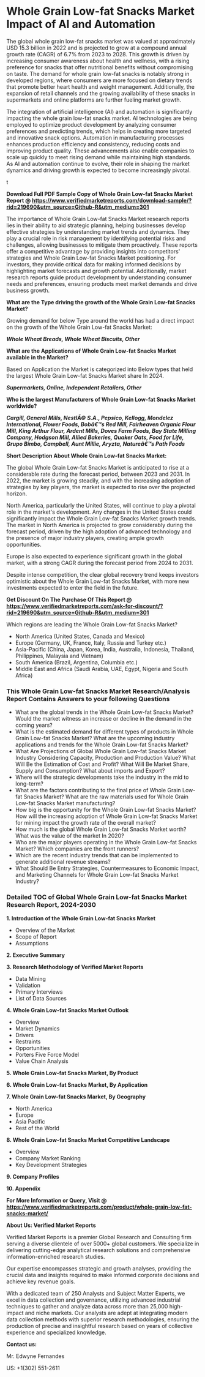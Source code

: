 <meta name="title" content="Global Whole Grain Low-fat Snacks Market Impact of AI and Automation"><meta name="description" content="The global whole grain low-fat snacks market was valued at approximately USD 15.3 billion in 2022 and is projected to grow at a compound annual growth rate (CAGR) of 6"><meta name="title" content="Whole Grain Low-fat Snacks Market Size, Share, Scope, Trends, Growth, Opportunities, Analysis, Forecast"><h1>Whole Grain Low-fat Snacks Market Impact of AI and Automation</h1><p>The global whole grain low-fat snacks market was valued at approximately USD 15.3 billion in 2022 and is projected to grow at a compound annual growth rate (CAGR) of 6.7% from 2023 to 2028. This growth is driven by increasing consumer awareness about health and wellness, with a rising preference for snacks that offer nutritional benefits without compromising on taste. The demand for whole grain low-fat snacks is notably strong in developed regions, where consumers are more focused on dietary trends that promote better heart health and weight management. Additionally, the expansion of retail channels and the growing availability of these snacks in supermarkets and online platforms are further fueling market growth.</p><p>The integration of artificial intelligence (AI) and automation is significantly impacting the whole grain low-fat snacks market. AI technologies are being employed to optimize product development by analyzing consumer preferences and predicting trends, which helps in creating more targeted and innovative snack options. Automation in manufacturing processes enhances production efficiency and consistency, reducing costs and improving product quality. These advancements also enable companies to scale up quickly to meet rising demand while maintaining high standards. As AI and automation continue to evolve, their role in shaping the market dynamics and driving growth is expected to become increasingly pivotal.</p>t</p><p id="" class=""><strong>Download Full PDF Sample Copy of Whole Grain Low-fat Snacks Market Report @ <a href="https://www.verifiedmarketreports.com/download-sample/?rid=219690&utm_source=Github-R&utm_medium=301" target="_blank">https://www.verifiedmarketreports.com/download-sample/?rid=219690&utm_source=Github-R&utm_medium=301</a></strong></p><p>The importance of&nbsp;Whole Grain Low-fat Snacks Market research reports lies in their ability to aid strategic planning, helping businesses develop effective strategies by understanding market trends and dynamics. They play a crucial role in risk management by identifying potential risks and challenges, allowing businesses to mitigate them proactively. These reports offer a competitive advantage by providing insights into competitors' strategies and Whole Grain Low-fat Snacks Market positioning. For investors, they provide critical data for making informed decisions by highlighting market forecasts and growth potential. Additionally, market research reports guide product development by understanding consumer needs and preferences, ensuring products meet market demands and drive business growth.</p><p><strong>What are the&nbsp;Type driving the growth of the Whole Grain Low-fat Snacks Market?</strong></p><p id="" class="">Growing demand for below Type around the world has had a direct impact on the growth of the Whole Grain Low-fat Snacks Market:</p><em><strong>Whole Wheat Breads, Whole Wheat Biscuits, Other</strong></em></p><strong>What are the&nbsp;Applications&nbsp;of Whole Grain Low-fat Snacks Market available in the Market?</strong></p><p id="" class="">Based on Application the Market is categorized into Below types that held the largest Whole Grain Low-fat Snacks Market share In 2024.</p><em><strong>Supermarkets, Online, Independent Retailers, Other</strong></em></p><strong>Who is the largest Manufacturers of Whole Grain Low-fat Snacks Market worldwide?</strong></p><p><em><strong>Cargill, General Mills, NestlÃ© S.A., Pepsico, Kellogg, Mondelez International, Flower Foods, Bobâ€™s Red Mill, Fairheaven Organic Flour Mill, King Arthur Flour, Ardent Mills, Doves Farm Foods, Bay State Milling Company, Hodgson Mill, Allied Bakeries, Quaker Oats, Food for Life, Grupo Bimbo, Campbell, Aunt Millie, Aryzta, Natureâ€™s Path Foods</strong></em></p><p id="" class=""><strong>Short Description About Whole Grain Low-fat Snacks Market:</strong></p><p>The global Whole Grain Low-fat Snacks Market is anticipated to rise at a considerable rate during the forecast period, between 2023 and 2031. In 2022, the market is growing steadily, and with the increasing adoption of strategies by key players, the market is expected to rise over the projected horizon.</p><p>North America, particularly the United States, will continue to play a pivotal role in the market's development. Any changes in the United States could significantly impact the Whole Grain Low-fat Snacks Market growth trends. The market in North America is projected to grow considerably during the forecast period, driven by the high adoption of advanced technology and the presence of major industry players, creating ample growth opportunities.</p><p>Europe is also expected to experience significant growth in the global market, with a strong CAGR during the forecast period from 2024 to 2031.</p><p>Despite intense competition, the clear global recovery trend keeps investors optimistic about the Whole Grain Low-fat Snacks Market, with more new investments expected to enter the field in the future.</p><p id="" class=""><strong>Get Discount On The Purchase Of This Report @ <a href="https://www.verifiedmarketreports.com/ask-for-discount/?rid=219690&utm_source=Github-R&utm_medium=301" target="_blank">https://www.verifiedmarketreports.com/ask-for-discount/?rid=219690&utm_source=Github-R&utm_medium=301</a></strong></p>Which regions are leading the Whole Grain Low-fat Snacks Market?</p><ul><li>North America (United States, Canada and Mexico)</li><li>Europe (Germany, UK, France, Italy, Russia and Turkey etc.)</li><li>Asia-Pacific (China, Japan, Korea, India, Australia, Indonesia, Thailand, Philippines, Malaysia and Vietnam)</li><li>South America (Brazil, Argentina, Columbia etc.)</li><li>Middle East and Africa (Saudi Arabia, UAE, Egypt, Nigeria and South Africa)</li></ul><h3 id="" class="">This Whole Grain Low-fat Snacks Market Research/Analysis Report Contains Answers to your following Questions</h3><ul><li>What are the global trends in the Whole Grain Low-fat Snacks Market? Would the market witness an increase or decline in the demand in the coming years?</li><li>What is the estimated demand for different types of products in Whole Grain Low-fat Snacks Market? What are the upcoming industry applications and trends for the Whole Grain Low-fat Snacks Market?</li><li>What Are Projections of Global Whole Grain Low-fat Snacks Market Industry Considering Capacity, Production and Production Value? What Will Be the Estimation of Cost and Profit? What Will Be Market Share, Supply and Consumption? What about imports and Export?</li><li>Where will the strategic developments take the industry in the mid to long-term?</li><li>What are the factors contributing to the final price of Whole Grain Low-fat Snacks Market? What are the raw materials used for Whole Grain Low-fat Snacks Market manufacturing?</li><li>How big is the opportunity for the Whole Grain Low-fat Snacks Market? How will the increasing adoption of Whole Grain Low-fat Snacks Market for mining impact the growth rate of the overall market?</li><li>How much is the global Whole Grain Low-fat Snacks Market worth? What was the value of the market In 2020?</li><li>Who are the major players operating in the Whole Grain Low-fat Snacks Market? Which companies are the front runners?</li><li>Which are the recent industry trends that can be implemented to generate additional revenue streams?</li><li>What Should Be Entry Strategies, Countermeasures to Economic Impact, and Marketing Channels for Whole Grain Low-fat Snacks Market Industry?</li></ul><h3 id="" class="">Detailed TOC of Global Whole Grain Low-fat Snacks Market Research Report, 2024-2030</h3><p id="" class=""><strong>1. Introduction of the Whole Grain Low-fat Snacks Market</strong></p><ul><li>Overview of the Market</li><li>Scope of Report</li><li>Assumptions</li></ul><p id="" class=""><strong>2. Executive Summary</strong></p><p id="" class=""><strong>3. Research Methodology of Verified Market Reports</strong></p><ul><li>Data Mining</li><li>Validation</li><li>Primary Interviews</li><li>List of Data Sources</li></ul><p id="" class=""><strong>4. Whole Grain Low-fat Snacks Market Outlook</strong></p><ul><li>Overview</li><li>Market Dynamics</li><li>Drivers</li><li>Restraints</li><li>Opportunities</li><li>Porters Five Force Model</li><li>Value Chain Analysis</li></ul><p id="" class=""><strong>5. Whole Grain Low-fat Snacks Market, By Product</strong></p><p id="" class=""><strong>6. Whole Grain Low-fat Snacks Market, By Application</strong></p><p id="" class=""><strong>7. Whole Grain Low-fat Snacks Market, By Geography</strong></p><ul><li>North America</li><li>Europe</li><li>Asia Pacific</li><li>Rest of the World</li></ul><p id="" class=""><strong>8. Whole Grain Low-fat Snacks Market Competitive Landscape</strong></p><ul><li>Overview</li><li>Company Market Ranking</li><li>Key Development Strategies</li></ul><p id="" class=""><strong>9. Company Profiles</strong></p><p id="" class=""><strong>10. Appendix</strong></p><p id="" class=""><strong>For More Information or Query, Visit @ <a href="https://www.verifiedmarketreports.com/product/whole-grain-low-fat-snacks-market/" target="_blank">https://www.verifiedmarketreports.com/product/whole-grain-low-fat-snacks-market/</a></strong></p><p id="" class=""><strong>About Us: Verified Market Reports</strong></p><p id="" class="">Verified Market Reports is a premier Global Research and Consulting firm serving a diverse clientele of over 5000+ global customers. We specialize in delivering cutting-edge analytical research solutions and comprehensive information-enriched research studies.</p><p id="" class="">Our expertise encompasses strategic and growth analyses, providing the crucial data and insights required to make informed corporate decisions and achieve key revenue goals.</p><p id="" class="">With a dedicated team of 250 Analysts and Subject Matter Experts, we excel in data collection and governance, utilizing advanced industrial techniques to gather and analyze data across more than 25,000 high-impact and niche markets. Our analysts are adept at integrating modern data collection methods with superior research methodologies, ensuring the production of precise and insightful research based on years of collective experience and specialized knowledge.</p><p id="" class=""><strong>Contact us:</strong></p><p id="" class="">Mr. Edwyne Fernandes</p><p id="" class="">US: +1(302) 551-2611</p>